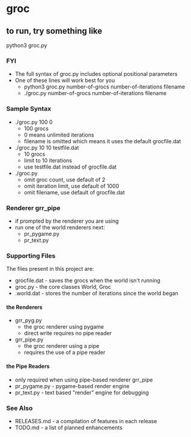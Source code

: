 # groc

## to run, try something like 

python3 groc.py 

### FYI

- The full syntax of groc.py includes optional positional parameters
- One of these lines will work best for you
  - python3 groc.py number-of-grocs number-of-iterations filename 
  - ./groc.py number-of-grocs number-of-iterations filename 

### Sample Syntax
- ./groc.py 100 0 
  - 100 grocs 
  - 0 means unlimited iterations
  - filename is omitted which means it uses the default grocfile.dat
- ./groc.py 10 10 testfile.dat
  - 10 grocs
  - limit to 10 iterations
  - use testfile.dat instead of grocfile.dat
- ./groc.py 
  - omit groc count, use default of 2
  - omit iteration limit, use default of 1000
  - omit filename, use default of grocfile.dat


### Renderer grr\_pipe
- if prompted by the renderer you are using
- run one of the world renderers next:
   - pr\_pygame.py
   - pr\_text.py

### Supporting Files

The files present in this project are:
- grocfile.dat - saves the grocs when the world isn't running
- groc.py - the core classes World, Groc
- .world.dat - stores the number of iterations since the world began

#### the Renderers
- grr\_pyg.py 
  - the groc renderer using pygame
  - direct write requires no pipe reader
- grr\_pipe.py 
  - the groc renderer using a pipe
  - requires the use of a pipe reader

#### the Pipe Readers
- only required when using pipe-based renderer grr\_pipe
- pr\_pygame.py - pygame-based render engine 
- pr\_text.py - text based "render" engine for debugging

  
### See Also

- RELEASES.md - a compilation of features in each release
- TODO.md - a list of planned enhancements
